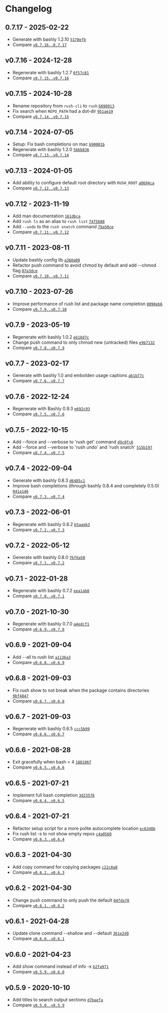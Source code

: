 Changelog
========================================

0.7.17 - 2025-02-22
----------------------------------------

- Generate with bashly 1.2.10 [`5178efb`](https://github.com/DannyBen/rush/commit/5178efb)
- Compare [`v0.7.16..0.7.17`](https://github.com/dannyben/rush/compare/v0.7.16..0.7.17)


v0.7.16 - 2024-12-28
----------------------------------------

- Regenerate with bashly 1.2.7 [`0f57c81`](https://github.com/DannyBen/rush/commit/0f57c81)
- Compare [`v0.7.15..v0.7.16`](https://github.com/dannyben/rush/compare/v0.7.15..v0.7.16)


v0.7.15 - 2024-10-28
----------------------------------------

- Rename repository from `rush-cli` to `rush` [`6698913`](https://github.com/DannyBen/rush/commit/6698913)
- Fix search when `REPO_PATH` had a dot-dir [`951ae19`](https://github.com/DannyBen/rush/commit/951ae19)
- Compare [`v0.7.14..v0.7.15`](https://github.com/dannyben/rush/compare/v0.7.14..v0.7.15)


v0.7.14 - 2024-07-05
----------------------------------------

- Setup: Fix bash completions on mac [`b90001b`](https://github.com/DannyBen/rush/commit/b90001b)
- Regenerate with bashly 1.2.0 [`5bbb836`](https://github.com/DannyBen/rush/commit/5bbb836)
- Compare [`v0.7.13..v0.7.14`](https://github.com/dannyben/rush/compare/v0.7.13..v0.7.14)


v0.7.13 - 2024-01-05
----------------------------------------

- Add ability to configure default root directory with `RUSH_ROOT` [`a0694ca`](https://github.com/DannyBen/rush/commit/a0694ca)
- Compare [`v0.7.12..v0.7.13`](https://github.com/dannyben/rush/compare/v0.7.12..v0.7.13)


v0.7.12 - 2023-11-19
----------------------------------------

- Add man documentation [`161dbca`](https://github.com/DannyBen/rush/commit/161dbca)
- Add `rush ls` as an alias to `rush list` [`74f5680`](https://github.com/DannyBen/rush/commit/74f5680)
- Add `--undo` to the `rush snatch` command [`79a50ce`](https://github.com/DannyBen/rush/commit/79a50ce)
- Compare [`v0.7.11..v0.7.12`](https://github.com/dannyben/rush/compare/v0.7.11..v0.7.12)


v0.7.11 - 2023-08-11
----------------------------------------

- Update bashly config lib [`a360a00`](https://github.com/DannyBen/rush/commit/a360a00)
- Refactor push command to avoid chmod by default and add --chmod flag [`07a3dce`](https://github.com/DannyBen/rush/commit/07a3dce)
- Compare [`v0.7.10..v0.7.11`](https://github.com/dannyben/rush/compare/v0.7.10..v0.7.11)


v0.7.10 - 2023-07-26
----------------------------------------

- Improve performance of rush list and package name completion [`0090eb6`](https://github.com/DannyBen/rush/commit/0090eb6)
- Compare [`v0.7.9..v0.7.10`](https://github.com/dannyben/rush/compare/v0.7.9..v0.7.10)


v0.7.9 - 2023-05-19
----------------------------------------

- Regenerate with bashly 1.0.2 [`eb18d7c`](https://github.com/DannyBen/rush/commit/eb18d7c)
- Change push command to only chmod new (untracked) files [`e9b7132`](https://github.com/DannyBen/rush/commit/e9b7132)
- Compare [`v0.7.8..v0.7.9`](https://github.com/dannyben/rush/compare/v0.7.8..v0.7.9)


v0.7.7 - 2023-02-17
----------------------------------------

- Generate with bashly 1.0 and embolden usage captions [`ab1b77c`](https://github.com/DannyBen/rush/commit/ab1b77c)
- Compare [`v0.7.6..v0.7.7`](https://github.com/dannyben/rush/compare/v0.7.6..v0.7.7)


v0.7.6 - 2022-12-24
----------------------------------------

- Regenerate with Bashly 0.9.3 [`e692c93`](https://github.com/DannyBen/rush/commit/e692c93)
- Compare [`v0.7.5..v0.7.6`](https://github.com/dannyben/rush/compare/v0.7.5..v0.7.6)


v0.7.5 - 2022-10-15
----------------------------------------

- Add --force and --verbose to 'rush get' command [`d9c0fc6`](https://github.com/DannyBen/rush/commit/d9c0fc6)
- Add --force and --verbose to 'rush undo' and 'rush snatch' [`515b197`](https://github.com/DannyBen/rush/commit/515b197)
- Compare [`v0.7.4..v0.7.5`](https://github.com/dannyben/rush/compare/v0.7.4..v0.7.5)


v0.7.4 - 2022-09-04
----------------------------------------

- Generate with bashly 0.8.3 [`d6485c1`](https://github.com/DannyBen/rush/commit/d6485c1)
- Improve bash completions (through bashly 0.8.4 and completely 0.5.0) [`041a146`](https://github.com/DannyBen/rush/commit/041a146)
- Compare [`v0.7.3..v0.7.4`](https://github.com/dannyben/rush/compare/v0.7.3..v0.7.4)


v0.7.3 - 2022-06-01
----------------------------------------

- Regenerate with bashly 0.8.2 [`b5aaeb3`](https://github.com/DannyBen/rush/commit/b5aaeb3)
- Compare [`v0.7.2..v0.7.3`](https://github.com/dannyben/rush/compare/v0.7.2..v0.7.3)


<!-- break v0.7.2 -->
v0.7.2 - 2022-05-12
----------------------------------------

- Generate with bashly 0.8.0 [`7bf6a50`](https://github.com/DannyBen/rush/commit/7bf6a50)
- Compare [`v0.7.1..v0.7.2`](https://github.com/dannyben/rush/compare/v0.7.1..v0.7.2)


v0.7.1 - 2022-01-28
----------------------------------------

- Regenerate with bashly 0.7.2 [`eea1ab8`](https://github.com/DannyBen/rush/commit/eea1ab8)
- Compare [`v0.7.0..v0.7.1`](https://github.com/dannyben/rush/compare/v0.7.0..v0.7.1)


v0.7.0 - 2021-10-30
----------------------------------------

- Regenerate with bashly 0.7.0 [`a4edcf1`](https://github.com/DannyBen/rush/commit/a4edcf1)
- Compare [`v0.6.9..v0.7.0`](https://github.com/dannyben/rush/compare/v0.6.9..v0.7.0)


v0.6.9 - 2021-09-04
----------------------------------------

- Add --all to rush list [`a1136a3`](https://github.com/DannyBen/rush/commit/a1136a3)
- Compare [`v0.6.8..v0.6.9`](https://github.com/dannyben/rush/compare/v0.6.8..v0.6.9)


v0.6.8 - 2021-09-03
----------------------------------------

- Fix rush show to not break when the package contains directories [`9bf4847`](https://github.com/DannyBen/rush/commit/9bf4847)
- Compare [`v0.6.7..v0.6.8`](https://github.com/dannyben/rush/compare/v0.6.7..v0.6.8)


v0.6.7 - 2021-09-03
----------------------------------------

- Regenerate with bashly 0.6.5 [`ccc5b99`](https://github.com/DannyBen/rush/commit/ccc5b99)
- Compare [`v0.6.6..v0.6.7`](https://github.com/dannyben/rush/compare/v0.6.6..v0.6.7)


v0.6.6 - 2021-08-28
----------------------------------------

- Exit gracefully when bash < 4 [`188106f`](https://github.com/DannyBen/rush/commit/188106f)
- Compare [`v0.6.5..v0.6.6`](https://github.com/dannyben/rush/compare/v0.6.5..v0.6.6)


v0.6.5 - 2021-07-21
----------------------------------------

- Implement full bash completion [`3d23576`](https://github.com/DannyBen/rush/commit/3d23576)
- Compare [`v0.6.4..v0.6.5`](https://github.com/dannyben/rush/compare/v0.6.4..v0.6.5)


v0.6.4 - 2021-07-21
----------------------------------------

- Refactor setup script for a more polite autocomplete location [`ec6348b`](https://github.com/DannyBen/rush/commit/ec6348b)
- Fix rush list -s to not show empty repos [`c4a0560`](https://github.com/DannyBen/rush/commit/c4a0560)
- Compare [`v0.6.3..v0.6.4`](https://github.com/dannyben/rush/compare/v0.6.3..v0.6.4)


v0.6.3 - 2021-04-30
----------------------------------------

- Add copy command for copying packages [`c22c8a8`](https://github.com/DannyBen/rush/commit/c22c8a8)
- Compare [`v0.6.2..v0.6.3`](https://github.com/dannyben/rush/compare/v0.6.2..v0.6.3)


v0.6.2 - 2021-04-30
----------------------------------------

- Change push command to only push the default [`04fda78`](https://github.com/DannyBen/rush/commit/04fda78)
- Compare [`v0.6.1..v0.6.2`](https://github.com/dannyben/rush/compare/v0.6.1..v0.6.2)


v0.6.1 - 2021-04-28
----------------------------------------

- Update clone command --shallow and --default [`361e2d9`](https://github.com/DannyBen/rush/commit/361e2d9)
- Compare [`v0.6.0..v0.6.1`](https://github.com/dannyben/rush/compare/v0.6.0..v0.6.1)


v0.6.0 - 2021-04-23
----------------------------------------

- Add show command instead of info -x [`b2fa971`](https://github.com/DannyBen/rush/commit/b2fa971)
- Compare [`v0.5.9..v0.6.0`](https://github.com/dannyben/rush/compare/v0.5.9..v0.6.0)


v0.5.9 - 2020-10-10
----------------------------------------

- Add titles to search output sections [`d7baefa`](https://github.com/DannyBen/rush/commit/d7baefa)
- Compare [`v0.5.8..v0.5.9`](https://github.com/dannyben/rush/compare/v0.5.8..v0.5.9)
